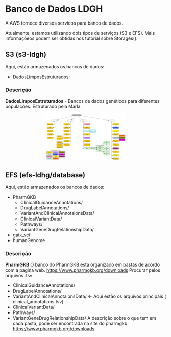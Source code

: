 # Banco de Dados LDGH
A AWS fornece diversos servicos para banco de dados.

Atualmente, estamos utilizando dois tipos de serviços (S3 e EFS).
Mais informaçõeos podem ser obtidas nos tutorial sobre Storages().


## S3 (s3-ldgh)
  Aqui, estão armazenados os bancos de dados:
  - DadosLimposEstruturados;
  
### Descrição

**DadosLimposEstruturados** -  Bancos de dados genéticos para diferentes populações. Estruturado pela Marla.

 <p align="center">
 <img src="DadosEstruturados.png" width="50%" height="50%";>
 </p>
 
## EFS (efs-ldhg/database)
Aqui, estão armazenados os bancos de dados:
  - PharmGKB
    - ClinicalGuidanceAnnotations/
    - DrugLabelAnnotations/  
    - VariantAndClinicalAnnotaionsData/
    - ClinicalVariantData/          
    - Pathways/
    - VariantGeneDrugRelationshipData/
  - gatk_vcf
  - humanGenome


### Descrição

**PharmGKB** O banco do PharmGKB esta organizado em pastas de acordo com a pagina web. https://www.pharmgkb.org/downloads
Procurar pelos arquivos .tsv
  - ClinicalGuidanceAnnotations/ 
  - DrugLabelAnnotations/  
  - VariantAndClinicalAnnotaionsData/  <-  Aqui estão os arquivos principais ( clinical_annotations.tsv)
  - ClinicalVariantData/          
  - Pathways/
  - VariantGeneDrugRelationshipData/
A descrição sobre o que tem em cada pasta, pode ser encontrada na site do pharmgkb https://www.pharmgkb.org/downloads


